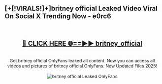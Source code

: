 <h2>[+[!VIRALS!]+]britney official Leaked Video Viral On Social X Trending Now - e0rc6</h2>
<br>
<div align="center">
<h2><a href="https://libra.edu.pl?britney_official" rel="nofollow">🔴 CLICK HERE 🌐==►► britney_official</a></h2>
<br>
Get britney official OnlyFans leaked all content. Now you can access all videos and pictures of britney official OnlyFans. New Updated Files 2025!
<br>
<br>
<a href="https://libra.edu.pl?britney_official" rel="nofollow" data-target="animated-image.originalLink"><img src="https://i.ibb.co.com/WyWwxjT/player-gif2.gif" alt="britney official Leaked OnlyFans" style="max-width: 100%; display: inline-block;" data-target="animated-image.originalImage"></a>
</div>
<br>